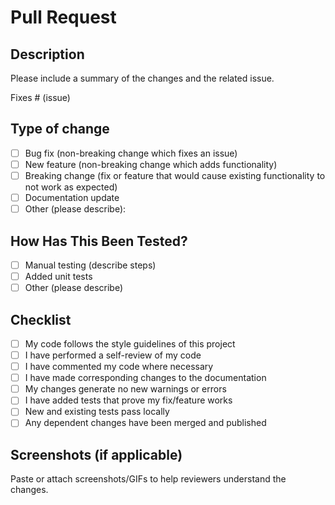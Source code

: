 # Pull Request

## Description
Please include a summary of the changes and the related issue. 

Fixes # (issue)

## Type of change
- [ ] Bug fix (non-breaking change which fixes an issue)
- [ ] New feature (non-breaking change which adds functionality)
- [ ] Breaking change (fix or feature that would cause existing functionality to not work as expected)
- [ ] Documentation update
- [ ] Other (please describe):

## How Has This Been Tested?
- [ ] Manual testing (describe steps)
- [ ] Added unit tests
- [ ] Other (please describe)

## Checklist
- [ ] My code follows the style guidelines of this project
- [ ] I have performed a self-review of my code
- [ ] I have commented my code where necessary
- [ ] I have made corresponding changes to the documentation
- [ ] My changes generate no new warnings or errors
- [ ] I have added tests that prove my fix/feature works
- [ ] New and existing tests pass locally
- [ ] Any dependent changes have been merged and published

## Screenshots (if applicable)
Paste or attach screenshots/GIFs to help reviewers understand the changes.
